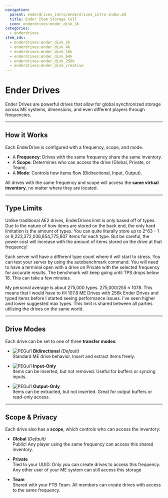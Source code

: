 ```yaml
---
navigation:
  parent: enderdrives_intro/enderdrives_intro-index.md
  title: Ender Item Storage Cell
  icon: enderdrives:ender_disk_1k
categories:
  - enderdrives
item_ids:
  - enderdrives:ender_disk_1k
  - enderdrives:ender_disk_4k
  - enderdrives:ender_disk_16k
  - enderdrives:ender_disk_64k
  - enderdrives:ender_disk_256k
  - enderdrives:ender_disk_creative
---
```


# Ender Drives

Ender Drives are powerful drives that allow for global synchronized storage across ME systems, dimensions, and even different players through frequencies.  

<Row gap="10">
  <Column>
    <ItemImage id="enderdrives:ender_disk_1k" />
  </Column>
  <Column>
    <ItemLink id="enderdrives:ender_disk_1k" />
  </Column>
</Row>

<Row gap="10">
  <Column>
    <ItemImage id="enderdrives:ender_disk_4k" />
  </Column>
  <Column>
    <ItemLink id="enderdrives:ender_disk_4k" />
  </Column>
</Row>

<Row gap="10">
  <Column>
    <ItemImage id="enderdrives:ender_disk_16k" />
  </Column>
  <Column>
    <ItemLink id="enderdrives:ender_disk_16k" />
  </Column>
</Row>

<Row gap="10">
  <Column>
    <ItemImage id="enderdrives:ender_disk_64k" />
  </Column>
  <Column>
    <ItemLink id="enderdrives:ender_disk_64k" />
  </Column>
</Row>

<Row gap="10">
  <Column>
    <ItemImage id="enderdrives:ender_disk_256k" />
  </Column>
  <Column>
    <ItemLink id="enderdrives:ender_disk_256k" />
  </Column>
</Row>

---

## How it Works
Each EnderDrive is configured with a frequency, scope, and mode.
- A **Frequency**: Drives with the same frequency share the same inventory.
- A **Scope**: Determines who can access the drive (Global, Private, or Team).
- A **Mode**: Controls how items flow (Bidirectional, Input, Output). 

All drives with the same frequency and scope will access the **same virtual inventory**, no matter where they are located.

---

## Type Limits
Unlike traditional AE2 drives, EnderDrives limit is only based off of types.  Due to the nature of how items are stored on the back end, the only hard limitation is the amount of types.  You can quite literally store up to 2^63 - 1 or 9,223,372,036,854,775,807 items for each type.  But be careful, the power cost will increase with the amount of items stored on the drive at that frequency!

Each server will have a different type count where it will start to stress.  You can test your server by using the autobenchmark command.  You will need to have a terminal open with a drive on Private with the selected frequency for accurate results.  The benchmark will keep going until TPS drops below 18.  This can take a few minutes.

My personal average is about 275,000 types.  275,000/255 ≈ 1078.  This means that I would have to fill 107.8 ME Drives with 256k Ender Drives and typed items before I started seeing performance issues.  I've seen higher and lower suggested max types.  This limit is shared between all parties utilizing the drives on the same world.

---

## Drive Modes
Each drive can be set to one of three **transfer modes**:

- ![PEGui1](../pic/transport_bidirectional_alt.png) **Bidirectional** _(Default)_  
  Standard ME drive behavior. Insert and extract items freely.


- ![PEGui1](../pic/transport_input_alt.png) **Input-Only**  
  Items can be inserted, but not removed. Useful for buffers or syncing inputs.


- ![PEGui1](../pic/transport_output_alt.png) **Output-Only**  
  Items can be extracted, but not inserted. Great for output buffers or read-only access.

---

## Scope & Privacy

Each drive also has a **scope**, which controls who can access the inventory:
-  **Global** _(Default)_  
   Public! Any player using the same frequency can access this shared inventory.


-  **Private**  
  Tied to your UUID. Only you can create drives to access this frequency.  Any other user of your ME system can still access this storage


-  **Team**  
  Shared with your FTB Team. All members can create drives with access to the same frequency.

